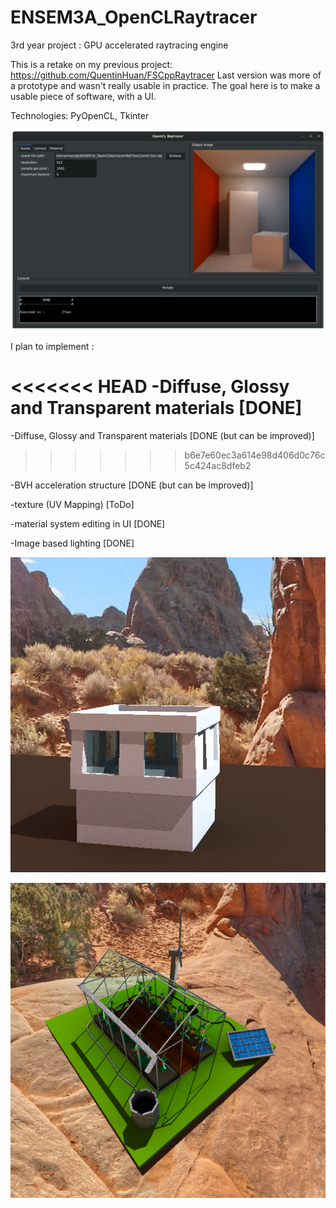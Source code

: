 # ENSEM3A_OpenCLRaytracer
3rd year project : GPU accelerated raytracing engine

This is a retake on my previous project: https://github.com/QuentinHuan/FSCppRaytracer
Last version was more of a prototype and wasn't really usable in practice. The goal here is to make a usable piece of software, with a UI.

Technologies: PyOpenCL, Tkinter

![alt text](/screenshots/screenshot.png)

I plan to implement :

<<<<<<< HEAD
-Diffuse, Glossy and Transparent materials [DONE]
=======
-Diffuse, Glossy and Transparent materials [DONE (but can be improved)]
>>>>>>> b6e7e60ec3a614e98d406d0c76c5c424ac8dfeb2

-BVH acceleration structure [DONE (but can be improved)]

-texture (UV Mapping) [ToDo]

-material system editing in UI [DONE]

-Image based lighting [DONE]

![alt text](/screenshots/IBL.png)

![alt text](/screenshots/Serre.png)

